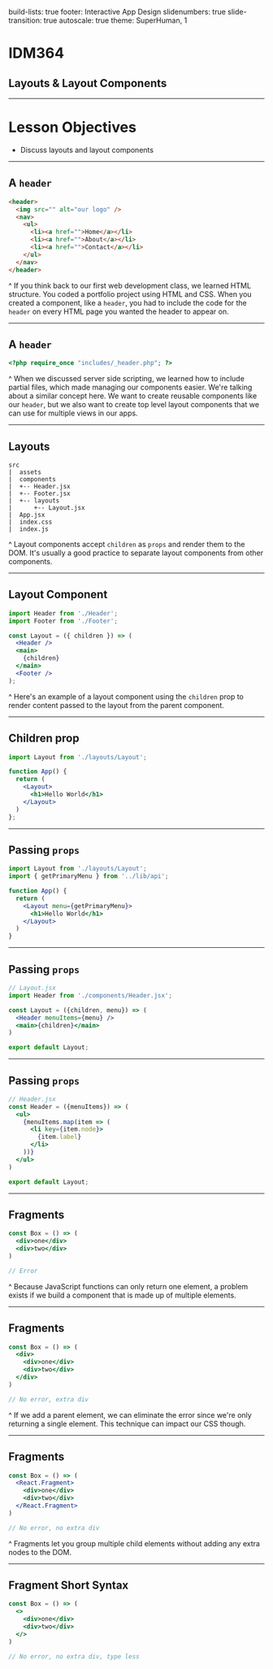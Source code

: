 build-lists: true
footer: Interactive App Design
slidenumbers: true
slide-transition: true
autoscale: true
theme: SuperHuman, 1

# IDM364

## Layouts & Layout Components

---

# Lesson Objectives

- Discuss layouts and layout components

---

## A `header`

```html
<header>
  <img src="" alt="our logo" />
  <nav>
    <ul>
      <li><a href="">Home</a></li>
      <li><a href="">About</a></li>
      <li><a href="">Contact</a></li>
    </ul>
  </nav>
</header>
```

^ If you think back to our first web development class, we learned HTML structure. You coded a portfolio project using HTML and CSS. When you created a component, like a `header`, you had to include the code for the `header` on every HTML page you wanted the header to appear on.

---

## A `header`

```php
<?php require_once "includes/_header.php"; ?>
```

^ When we discussed server side scripting, we learned how to include partial files, which made managing our components easier. We're talking about a similar concept here. We want to create reusable components like our `header`, but we also want to create top level layout components that we can use for multiple views in our apps.

---

## Layouts

```
src
|  assets
|  components
|  +-- Header.jsx
|  +-- Footer.jsx
|  +-- layouts
|      +-- Layout.jsx
|  App.jsx
|  index.css
|  index.js
```

^ Layout components accept `children` as `props` and render them to the DOM. It's usually a good practice to separate layout components from other components.

---

## Layout Component

```jsx
import Header from './Header';
import Footer from './Footer';

const Layout = ({ children }) => (
  <Header />
  <main>
    {children}
  </main>
  <Footer />
);
```

^ Here's an example of a layout component using the `children` prop to render content passed to the layout from the parent component.

---

## Children prop

```jsx
import Layout from './layouts/Layout';

function App() {
  return (
    <Layout>
      <h1>Hello World</h1>
    </Layout>
  )
};
```

---

## Passing `props`

```jsx
import Layout from './layouts/Layout';
import { getPrimaryMenu } from '../lib/api';

function App() {
  return (
    <Layout menu={getPrimaryMenu}>
      <h1>Hello World</h1>
    </Layout>
  )
}
```

---

## Passing `props`

```jsx
// Layout.jsx
import Header from './components/Header.jsx';

const Layout = ({children, menu}) => (
  <Header menuItems={menu} />
  <main>{children}</main>
)

export default Layout;
```

---

## Passing `props`

```jsx
// Header.jsx
const Header = ({menuItems}) => (
  <ul>
    {menuItems.map(item => (
      <li key={item.node}>
        {item.label}
      </li>
    ))}
  </ul>
)

export default Layout;
```

---

## Fragments

```jsx
const Box = () => (
  <div>one</div>
  <div>two</div>
)

// Error
```

^ Because JavaScript functions can only return one element, a problem exists if we build a component that is made up of multiple elements.

---

## Fragments

```jsx
const Box = () => (
  <div>
    <div>one</div>
    <div>two</div>
  </div>
)

// No error, extra div
```

^ If we add a parent element, we can eliminate the error since we're only returning a single element. This technique can impact our CSS though.

---

## Fragments

```jsx
const Box = () => (
  <React.Fragment>
    <div>one</div>
    <div>two</div>
  </React.Fragment>
)

// No error, no extra div
```

^ Fragments let you group multiple child elements without adding any extra nodes to the DOM.

---

## Fragment Short Syntax

```jsx
const Box = () => (
  <>
    <div>one</div>
    <div>two</div>
  </>
)

// No error, no extra div, type less
```
